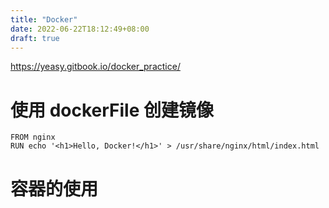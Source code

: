```yaml
---
title: "Docker"
date: 2022-06-22T18:12:49+08:00
draft: true
---
```

https://yeasy.gitbook.io/docker_practice/
# 使用 dockerFile 创建镜像
```
FROM nginx
RUN echo '<h1>Hello, Docker!</h1>' > /usr/share/nginx/html/index.html
```
# 容器的使用
